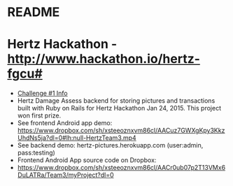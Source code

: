 # README #

# Hertz Hackathon - http://www.hackathon.io/hertz-fgcu#

* [Challenge #1 Info](https://www.dropbox.com/s/lxyo9ota5xuqjtj/Challenges.pdf?dl=0)
* Hertz Damage Assess backend for storing pictures and transactions built with Ruby on Rails for Hertz Hackathon Jan 24, 2015. This project won first prize.
* See frontend Android app demo: https://www.dropbox.com/sh/xsteeoznxvm86cl/AACuz7GWXgKpy3KkzUhdNs5ja?dl=0#lh:null-HertzTeam3.mp4
* See backend demo: hertz-pictures.herokuapp.com (user:admin, pass:testing)
* Frontend Android App source code on Dropbox:
* https://www.dropbox.com/sh/xsteeoznxvm86cl/AACr0ub07p2T13VMx6DuLATRa/Team3/myProject?dl=0